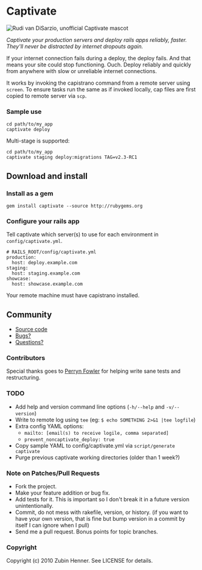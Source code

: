 Captivate
=========

![Rudi van DiSarzio, unofficial Captivate mascot](http://zenlunacy.com/Rudi-van-DiSarzio.jpg "Rudi van DiSarzio, unofficial Captivate mascot")

*Captivate your production servers and deploy rails apps reliably, faster.
They'll never be distracted by internet dropouts again.*

If your internet connection fails during a deploy, the deploy fails. And that
means your site could stop functioning. Ouch. Deploy reliably and quickly from
anywhere with slow or unreliable internet connections.

It works by invoking the capistrano command from a remote server using
`screen`. To ensure tasks run the same as if invoked locally, cap files are
first copied to remote server via `scp`.

### Sample use

    cd path/to/my_app
    captivate deploy

Multi-stage is supported:

    cd path/to/my_app
    captivate staging deploy:migrations TAG=v2.3-RC1

Download and install
--------------------

### Install as a gem

    gem install captivate --source http://rubygems.org

### Configure your rails app

Tell captivate which server(s) to use for each environment in
`config/captivate.yml`.

    # RAILS_ROOT/config/captivate.yml
    production:
      host: deploy.example.com
    staging:
      host: staging.example.com
    showcase:
      host: showcase.example.com

Your remote machine must have capistrano installed.

Community
---------

* [Source code](http://github.com/zubin/captivate)
* [Bugs?](http://github.com/zubin/captivate/issues)
* [Questions?](http://groups.google.com/group/captivate-rubygem)

### Contributors

Special thanks goes to [Perryn Fowler](http://github.com/perryn) for helping
write sane tests and restructuring.

### TODO

* Add help and version command line options (`-h/--help` and `-v/--version`)
* Write to remote log using `tee` (eg: `$ echo SOMETHING 2>&1 |tee logfile`)
* Extra config YAML options:
  * `mailto: [email(s) to receive logile, comma separated]`
  * `prevent_noncaptivate_deploy: true`
* Copy sample YAML to config/captivate.yml via `script/generate captivate`
* Purge previous captivate working directories (older than 1 week?)

### Note on Patches/Pull Requests

* Fork the project.
* Make your feature addition or bug fix.
* Add tests for it. This is important so I don't break it in a future version
  unintentionally.
* Commit, do not mess with rakefile, version, or history. (if you want to have
  your own version, that is fine but bump version in a commit by itself I can
  ignore when I pull)
* Send me a pull request. Bonus points for topic branches.

### Copyright

Copyright (c) 2010 Zubin Henner. See LICENSE for details.
